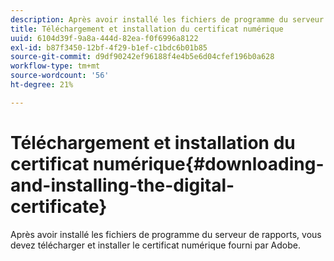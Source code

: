 ```yaml
---
description: Après avoir installé les fichiers de programme du serveur de rapports, vous devez télécharger et installer le certificat numérique fourni par Adobe.
title: Téléchargement et installation du certificat numérique
uuid: 6104d39f-9a8a-444d-82ea-f0f6996a8122
exl-id: b87f3450-12bf-4f29-b1ef-c1bdc6b01b85
source-git-commit: d9df90242ef96188f4e4b5e6d04cfef196b0a628
workflow-type: tm+mt
source-wordcount: '56'
ht-degree: 21%

---
```


# Téléchargement et installation du certificat numérique{#downloading-and-installing-the-digital-certificate}

Après avoir installé les fichiers de programme du serveur de rapports, vous devez télécharger et installer le certificat numérique fourni par Adobe.
